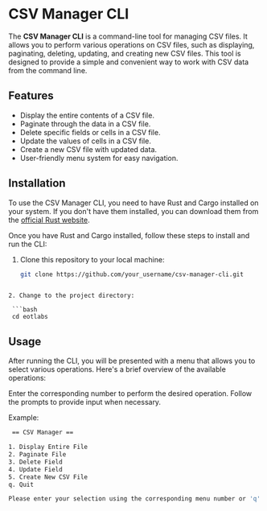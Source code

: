 # CSV Manager CLI

The **CSV Manager CLI** is a command-line tool for managing CSV files. It allows you to perform various operations on CSV files, such as displaying, paginating, deleting, updating, and creating new CSV files. This tool is designed to provide a simple and convenient way to work with CSV data from the command line.

## Features

- Display the entire contents of a CSV file.
- Paginate through the data in a CSV file.
- Delete specific fields or cells in a CSV file.
- Update the values of cells in a CSV file.
- Create a new CSV file with updated data.
- User-friendly menu system for easy navigation.

## Installation

To use the CSV Manager CLI, you need to have Rust and Cargo installed on your system. If you don't have them installed, you can download them from the [official Rust website](https://www.rust-lang.org/).

Once you have Rust and Cargo installed, follow these steps to install and run the CLI:

1. Clone this repository to your local machine:

   ```bash
   git clone https://github.com/your_username/csv-manager-cli.git
  ```

2. Change to the project directory:

   ```bash
   cd eotlabs
  ```


## Usage

After running the CLI, you will be presented with a menu that allows you to select various operations. Here's a brief overview of the available operations:

Enter the corresponding number to perform the desired operation.
Follow the prompts to provide input when necessary.

Example:
```bash
 == CSV Manager ==

1. Display Entire File
2. Paginate File
3. Delete Field
4. Update Field
5. Create New CSV File
q. Quit

Please enter your selection using the corresponding menu number or 'q' to quit:
```
